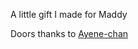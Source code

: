 A little gift I made for Maddy


Doors thanks to [Ayene-chan](http://www.deviantart.com/art/RPG-Maker-VX-Door-II-2-321675508)
